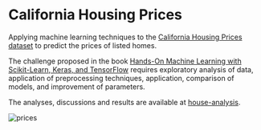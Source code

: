 # California Housing Prices

Applying machine learning techniques to the [California Housing Prices dataset](https://www.kaggle.com/datasets/camnugent/california-housing-prices) to predict the prices of listed homes.

The challenge proposed in the book [Hands-On Machine Learning with Scikit-Learn, Keras, and TensorFlow](https://www.amazon.com/Hands-Machine-Learning-Scikit-Learn-TensorFlow/dp/1492032646) requires exploratory analysis of data, application of preprocessing techniques, application, comparison of models, and improvement of parameters.

The analyses, discussions and results are available at [house-analysis](https://github.com/lucasgmalheiros/pricing-housing-california-/blob/main/house-analysis.ipynb).

![prices](https://github.com/lucasgmalheiros/pricing-housing-california-/assets/59576494/3330e396-7099-4d12-9240-81e59b4fbe31)
